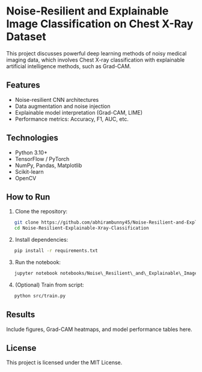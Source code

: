 # Noise-Resilient and Explainable Image Classification on Chest X-Ray Dataset



This project discusses powerful deep learning methods of noisy medical imaging data, which involves Chest X-ray classification with explainable artificial intelligence methods, such as Grad-CAM.



## Features

* Noise-resilient CNN architectures
* Data augmentation and noise injection
* Explainable model interpretation (Grad-CAM, LIME)
* Performance metrics: Accuracy, F1, AUC, etc.



## Technologies

* Python 3.10+
* TensorFlow / PyTorch
* NumPy, Pandas, Matplotlib
* Scikit-learn
* OpenCV



## How to Run

1. Clone the repository:

```bash
   git clone https://github.com/abhirambunny45/Noise-Resilient-and-Explainable-Image-Classification-on-Chest-X-Ray-Dataset.git
   cd Noise-Resilient-Explainable-Xray-Classification
   ```

2. Install dependencies:

```bash
   pip install -r requirements.txt
   ```

3. Run the notebook:

```bash
   jupyter notebook notebooks/Noise\_Resilient\_and\_Explainable\_Image\_Classification\_on\_Chest\_X\_Ray\_Dataset.ipynb
   ```

4. (Optional) Train from script:

```bash
   python src/train.py
   ```



## Results

Include figures, Grad-CAM heatmaps, and model performance tables here.



## License

This project is licensed under the MIT License.

